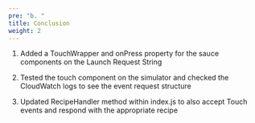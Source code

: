 ```yaml
---
pre: "b. "
title: Conclusion
weight: 2
---
```


1.  Added a TouchWrapper and onPress property for the sauce components
    on the Launch Request String

2.  Tested the touch component on the simulator and checked the
    CloudWatch logs to see the event request structure

3.  Updated RecipeHandler method within index.js to also accept Touch
    events and respond with the appropriate recipe